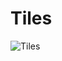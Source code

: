 Tiles
=====

![Tiles](https://s3.amazonaws.com/uploads.hipchat.com/83735/604403/IBIaO338libBqRZ/tiles.gif)

